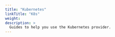 ```yaml
---
title: "Kubernetes"
linkTitle: "K8s"
weight:
description: >
  Guides to help you use the Kubernetes provider.
---
```

